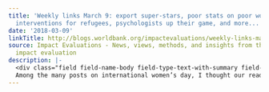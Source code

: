 ```yaml
---
title: 'Weekly links March 9: export super-stars, poor stats on poor women, psychosocial
  interventions for refugees, psychologists up their game, and more...'
date: '2018-03-09'
linkTitle: http://blogs.worldbank.org/impactevaluations/weekly-links-march-9-export-super-stars-poor-stats-poor-women-psychosocial-interventions-refugees
source: Impact Evaluations - News, views, methods, and insights from the world of
  impact evaluation
description: |-
  <div class="field field-name-body field-type-text-with-summary field-label-hidden"><div class="field-items"><div class="field-item even"><ul><li>
  Among the many posts on international women’s day, I thought our readers might find most useful this one on measurement of poverty and gender by Carolina Sanchez and Ana-Maria Munoz-Boudet “<a href="http://blogs.worldbank.org/developmenttalk/no-70-world-s-poor-aren-t-women-doesn-t-mean-poverty-isn-t-sexist" rel="nofollow">No, 70% of the world’s poor ar
---
```

